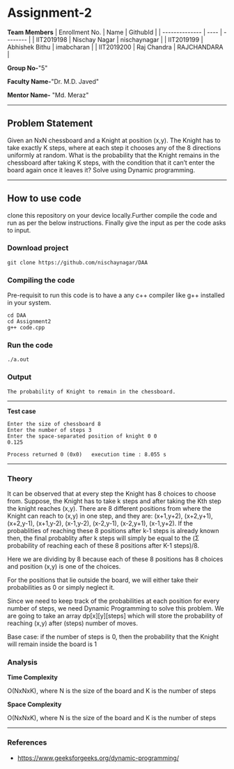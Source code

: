 # Assignment-2

**Team Members**
| Enrollment No. | Name | GithubId |
| -------------- | ---- | -------- |
| IIT2019198 | Nischay Nagar | nischaynagar |
| IIT2019199 | Abhishek Bithu | imabcharan |
| IIT2019200 | Raj Chandra | RAJCHANDARA |

**Group No-**"5"

**Faculty Name-**"Dr. M.D. Javed"

**Mentor Name-** "Md. Meraz"

---

## Problem Statement

Given an NxN chessboard and a Knight at position (x,y). The Knight has to
take exactly K steps, where at each step it chooses any of the 8 directions
uniformly at random. What is the probability that the Knight remains in
the chessboard after taking K steps, with the condition that it can’t enter
the board again once it leaves it? Solve using Dynamic programming.

---

## How to use code

clone this repository on your device locally.Further compile the code and run as per the below instructions. Finally give the input as per the code asks to input.

### Download project

```
git clone https://github.com/nischaynagar/DAA
```

### Compiling the code

Pre-requisit to run this code is to have a any c++ compiler like g++ installed in your system.

```
cd DAA
cd Assignment2
g++ code.cpp
```

### Run the code

```
./a.out
```

### Output

```
The probability of Knight to remain in the chessboard.
```

---

**Test case**

```
Enter the size of chessboard 8
Enter the number of steps 3
Enter the space-separated position of knight 0 0
0.125

Process returned 0 (0x0)   execution time : 8.055 s
```

---

### Theory

It can be observed that at every step the Knight has 8 choices to choose from. Suppose, the Knight has to take k steps and after taking the Kth step the knight reaches (x,y). There are 8 different positions from where the Knight can reach to (x,y) in one step, and they are: (x+1,y+2), (x+2,y+1), (x+2,y-1), (x+1,y-2), (x-1,y-2), (x-2,y-1), (x-2,y+1), (x-1,y+2).
If the probablities of reaching these 8 positions after k-1 steps is already known then, the final probablity after k steps will simply be equal to the (Σ probability of reaching each of these 8 positions after K-1 steps)/8.

Here we are dividing by 8 because each of these 8 positions has 8 choices and position (x,y) is one of the choices.

For the positions that lie outside the board, we will either take their probabilities as 0 or simply neglect it.

Since we need to keep track of the probabilities at each position for every number of steps, we need Dynamic Programming to solve this problem.
We are going to take an array dp[x][y][steps] which will store the probability of reaching (x,y) after (steps) number of moves.

Base case: if the number of steps is 0, then the probability that the Knight will remain inside the board is 1

### Analysis

**Time Complexity**

O(NxNxK), where N is the size of the board and K is the number of steps

**Space Complexity**

O(NxNxK), where N is the size of the board and K is the number of steps

---

### References

- https://www.geeksforgeeks.org/dynamic-programming/
